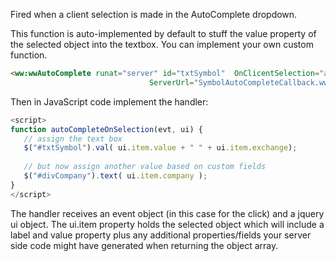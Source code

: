 ﻿Fired when a client selection is made in the AutoComplete dropdown.

This function is auto-implemented by default to stuff the value property of the selected object into the textbox. You can implement your own custom function.

```html
<ww:wwAutoComplete runat="server" id="txtSymbol"  OnClicentSelection="autoCompleteOnSelection"
                               ServerUrl="SymbolAutoCompleteCallback.wwd" />
```

Then in JavaScript code implement the handler:

```javascript
<script>
function autoCompleteOnSelection(evt, ui) {
   // assign the text box
   $("#txtSymbol").val( ui.item.value + " " + ui.item.exchange);
   
   // but now assign another value based on custom fields
   $("#divCompany").text( ui.item.company );
}
</script>
```

The handler receives an event object (in this case for the click) and a jquery ui object. The ui.item property holds the selected object which will include a label and value property plus any additional properties/fields your server side code might have generated when returning the object array.